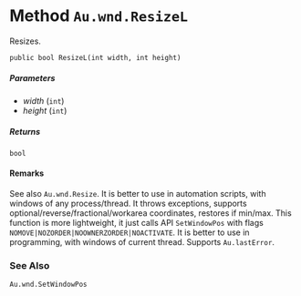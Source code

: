 # Method `Au.wnd.ResizeL`

Resizes.

```
public bool ResizeL(int width, int height)
```

##### Parameters

- *width*  (`int`)
- *height*  (`int`)

##### Returns

`bool`

#### Remarks

See also `Au.wnd.Resize`. It is better to use in automation scripts, with windows of any process/thread. It throws exceptions, supports optional/reverse/fractional/workarea coordinates, restores if min/max. This function is more lightweight, it just calls API `SetWindowPos` with flags `NOMOVE|NOZORDER|NOOWNERZORDER|NOACTIVATE`. It is better to use in programming, with windows of current thread. Supports `Au.lastError`.

### See Also

`Au.wnd.SetWindowPos`